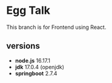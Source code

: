 # Egg Talk
This branch is for Frontend using React.

## versions

- <b>node.js</b> 16.17.1
- <b>jdk</b> 17.0.4 (openjdk)
- <b>springboot</b> 2.7.4
